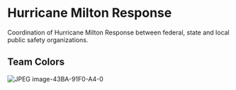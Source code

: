 # Hurricane Milton Response
Coordination of Hurricane Milton Response between federal, state and local public safety organizations.

## Team Colors
![JPEG image-43BA-91F0-A4-0](https://github.com/user-attachments/assets/52907664-fa0d-415a-950b-bd1d72dac640)
